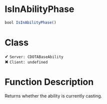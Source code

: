 # IsInAbilityPhase
```js
bool IsInAbilityPhase()
```
# Class
✔ `Server: CDOTABaseAbility`  
✖ `Client: undefined`  

# Function Description
Returns whether the ability is currently casting.
